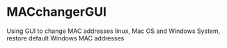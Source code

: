 # MACchangerGUI
Using GUI to change MAC addresses linux, Mac OS and Windows System, restore default Windows MAC addresses
